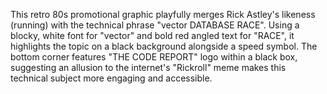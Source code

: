 This retro 80s promotional graphic playfully merges Rick Astley's likeness (running) with the technical phrase "vector DATABASE RACE". Using a blocky, white font for "vector" and bold red angled text for "RACE", it highlights the topic on a black background alongside a speed symbol. The bottom corner features "THE CODE REPORT" logo within a black box, suggesting an allusion to the internet's "Rickroll" meme makes this technical subject more engaging and accessible.